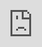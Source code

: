 ```yaml
---
title: Getting started with Aista Magic Cloud
description: Where the Machine Creates your Code, using Artificial Intelligence, Machine Learning, meta programming, and software development automation
og_image: https://raw.githubusercontent.com/polterguy/polterguy.github.io/master/images/Aista-Magic-Cloud.jpeg
---
```


# Aista Magic Cloud

Aista Magic Cloud is a software development platform that creates most of your code 100% automatically,
by leveraging meta programming, declarative programming, artificial intelligence, and software development
automation. This allows you to focus on the creative tasks while having the computer take care of the
boring parts.

<div class="video">
<iframe width="560" height="315" style="position:absolute; top:0; left:0; width:100%; height:100%;" src="https://www.youtube.com/embed/n8Y4sTrprqk" frameborder="0" allow="accelerometer; autoplay; encrypted-media; gyroscope; picture-in-picture" allowfullscreen></iframe>
</div>

As a software developer typically 80% of your job is literally so simple that it can be replaced
with artificial intelligence and software development automation, based upon meta programming constructs.
This results in more secure applications and robust solutions, with less bugs, better scaling, and more freedom
for you to pursue more creative tasks. In general Aista Magic Cloud makes you at least 5 times as productive,
sometimes hundreds of times more productive. Aista Magic Cloud is not suitable for all tasks though. It's
primary strength is for generating backend code, that is database centric in nature, and/or integrates with
other web APIs.

## CRUD generator

The CRUD generator allows you to wrap any database you have in CRUD API endpoints in seconds. It reads
meta data from your database, and automatically generates a web API for you, producing thousands
of lines of code for you in the process. The generated API is secured according to your instructions, and
can be used as the foundation for your own frontend.

![CRUD API generator](https://raw.githubusercontent.com/polterguy/polterguy.github.io/master/images/backend-crud.jpg)

The web API generator takes care of left joins, referential integrity, validators, authentication and authorisation,
while allowing you to declaratively inform it how to generate your web API. It also allows you to publish
web socket messages as endpoints are invoked.

## SQL API generator

Magic allows you to create HTTP endpoints using SQL. This allows you to compose some SQL statement,
and rapidly wrap it inside an HTTP endpoint. You can find this component in the Endpoint Generator.
Choose your database, provide some SQL, add arguments that you reference in your SQL, and click the
_"Generate"_ button.

![Creating a Web API using SQL](https://raw.githubusercontent.com/polterguy/polterguy.github.io/master/images/sql-web-api.jpg)

The SQL API generator allows you to secure your endpoints, declare arguments, use all 5 most common HTTP
verbs, etc. You can use it with SQL Server, MySQL, MariaDB, PostgreSQL or SQLite.

## SQL Studio

Magic allows you to visually design your database using a graphical user interface. No need to mess with complex
SQL DDL. Use SQL Studio to visually design your database and save hours of searching the web for the correct
syntax to use when creating foreign keys. SQL Studio supports the following databases.

* Microsoft SQL Server
* PostgreSQL
* MySQL
* MariaDB
* SQLite

![Aista's SQL Studio](https://raw.githubusercontent.com/polterguy/polterguy.github.io/master/images/sql-autocomplete.jpg)

SQL Studio also allows you to execute any SQL towards your database of choice, giving you superior database
management tools, allowing you to administer your databases from anywhere in the world. By combining SQL Studio
with the CRUD API generator and more specifically the SQL API generator, you can compose some SQL, and wrap
it into a web API endpoint in seconds.

![SQL Studio](https://raw.githubusercontent.com/polterguy/polterguy.github.io/master/images/sql-studio-2.jpg)

Are you an expert DB admin, but have no knowledge of backend programming? No problem. Wrap your SQL into
a web API endpoint 100% automagically with zero coding besides providing the SQL generator with some SQL
you want it to execute as your endpoint is invoked.

## Hyper IDE

Magic also contains its own IDE or integrated development environment.
Hyper IDE provides syntax highlighting for most popular programming languages, in addition
to autocomplete for Hyperlambda. With Hyper IDE you can edit your code, save it, and immediately see the result
of your modifications by executing your endpoint without ever having to leave your IDE.

![Magic's Hyper IDE](https://raw.githubusercontent.com/polterguy/polterguy.github.io/master/images/hyper-ide-actions.jpg)

The real power of the CRUD Generator is that it generates code you can edit, with a declarative programming language
called Hyperlambda. If you need to add business logic to your generated CRUD endpoints, this is easily achieved
using Hyper IDE. Hyper IDE integrates perfectly with our Machine Learning component, built on top of OpenAI's
ChatGPT, allowing you to write your requests in plain English, and have Hyper IDE and ChatGPT automatically
generate code for you solving your problem.

## Create your own AI expert system

Aista Magic Cloud allows you to generate your own Machine Learning models in seconds, by scraping any website,
and generating training data for you that you can use to create your own ChatGPT model, answering questions
related to your domain. Need a chat bot for your company answering questions about your company or domain?
That's a 5 seconds job for Aista Magic Cloud as long as you have an existing website, and/or structured
training data you can upload to your cloudlet. Use cases might be;

* Expert law system, answering legal questions for your clients
* Medical expert advice system based upon AI and machine learning, giving you help when diagnosing patients and clients
* Support chat bot for your enterprise, giving your client support for whatever questions they might have
* Etc, etc, etc

Creating a Machine Learning training model is incredibly difficult unless you know what you're doing.
With Aista Magic Cloud it becomes 1,000 times easier, and you can literally do it by pointing Aista
to your existing website, have our website scraper crawl your website, resulting in a custom AI expert
system in some few seconds.

## Frontend generator

In addition to the backend web API generator, Aista also contains a frontend generator, that creates
a fully functional frontend web application for you in seconds. The generated code is perfect Angular code,
and can be modified according to your needs after the generator is done.

![Frontend generator](https://raw.githubusercontent.com/polterguy/polterguy.github.io/master/images/sakila.jpg)

The generated frontend will be secured with authentication and authorisation, and wrap all your database
tables with UI components required to create, read, update and delete records from your database. The frontend
generator will also create autocomplete components with searching and filtering capabilities for referenced
tables with foreign keys, take care of types for you automatically, and basically provide you with a
starter kit solving 80% of your frontend software development problems before you have to write a single
line of code.

## User management

Aista Magic Cloud allows you to administer your users easily, by giving you a graphical user interface,
allowing you to manage your application's users and roles, using a role based access control (RBAC)
component. Import users from your existing database, provide access to modules and components according
to what roles your users belongs to, and make sure only authorised users have access to private and secured
data.

## Task scheduler

Aista Magic Cloud allows you to create and administer tasks. A task is a background job, that is persisted
into your database as Hyperlambda, and it can either be executed by a _"trigger"_ occurring somewhere
else in your system, or periodically schedlued to execute repeatedly, or at some specific date and time in
the future. The task scheduler allows you to easily manage your tasks, edit them, and create new tasks
as you see fit.

## Plugins

Aista Magic Cloud also contains its own _"marketplace"_ allowing you to rapidly install some plugin
solving some particular need you might have in your own applications. Some example plugins are listed
below;

* Stripe payment integrations
* Translation micro service
* Ticket backend administration system
* Etc, etc, etc - Contact us if you need something specific we still haven't built

## Integrated log

Aista Magic Cloud also comes with an integrated log component, allowing you to browse your server log,
easily giving you control over events occurring that might somehow have consequences for your system.

## Open Source

Aista Magic Cloud is 100% open source, and you can use it free of charge in proprietary projects
as you see fit. You can find its code at [GitHub](https://github.com/polterguy/magic), and
we accept pull requests for itif your code is high quality. We also provide docker images
for Magic, allowing you to install it locally in seconds without having to mess with dependencies,
such as the .Net CLI and NodeJS. However, the fastest way to get started with Magic is to
create a free 90 day trial cloudlet at [Aista.com](https://aista.com).

* [Get started with Magic](https://aista.com)

## Features

Aista Magic Cloud contains the following features;

* Hyper IDE, and integrated IDE allowing you to create and maintain your code directly on your server
* SQL Studio, allowing you to visuall design your database, and execute any SQL towards it, getting instant feedback on the result
* Machine Learning, allowing you to write in plain English your request to the machine, resulting in OpenAI generating functioning code for you that you can immediately use in your own solutions
* Machine Learning automation, allowing you to create your own Machine Learning model by scraping your website
* Database management tools to administer your databases in one place with a uniform UI
* User administration allowing you to control who's got access to what with a role based access control (RBAC) UI component
* Task scheduler allowing you to manage and schedule tasks
* Plugins for installing backend micro service components solving your particular needs
* Log component giving you easy access to see what occurs in your system over time
* Cryptography features for managing super sensitive data
* Health check component allowing you to automatically test integrity of your particular system
* Configuration component allowing you to manage your server's configuration settings
* Endpoints component giving you a _"Swagger like UI"_ for testing your endpoints
* Hyperlambda playground allowing you to execute some Hyperlambda snippet
* Web Sockets component allowing you to debug and test your web socket integrations
* Etc, etc, etc

Aista Magic Cloud is basically your _"one stop shop"_ for most of your software development requirements,
with its edge of course being that it generates most of your code 100% automagically.

## More

* [Tutorials](/tutorials/) - Tutorials about how to get started with Aista Magic Cloud
* [Docs](/documentation/) - Reference documentation for Aista Magic Cloud
